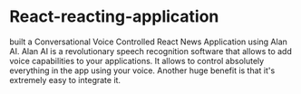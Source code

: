 # React-reacting-application

 built a Conversational Voice Controlled React News Application using Alan AI. Alan AI is a revolutionary speech recognition software that allows to add voice capabilities to your applications. It allows  to control absolutely everything in the app using your voice. Another huge benefit is that it's extremely easy to integrate it. 

